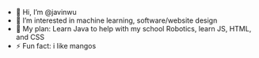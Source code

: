 - 👋 Hi, I’m @javinwu
- 👀 I’m interested in machine learning, software/website design
- 🌱 My plan: Learn Java to help with my school Robotics, learn JS, HTML, and CSS
- ⚡ Fun fact: i like mangos 

<!---
javinwu/javinwu is a ✨ special ✨ repository because its `README.md` (this file) appears on your GitHub profile.
You can click the Preview link to take a look at your changes.
--->
